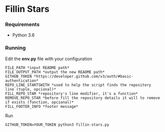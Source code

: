 # Fillin Stars

### Requirements

* Python 3.6

### Running

Edit the **env.py** file with your configuration

```
FILE_PATH *input README path*
FILE_OUTPUT_PATH *output the new README path*
GITHUB_TOKEN *https://developer.github.com/v3/auth/#basic-authentication*
REPO_LINE_STARTSWITH *used to help the script finds the repository line (tuple, opcional)*
FILL_REPO_STAR *repository's line modifier, it's a function*
REMOVE_REPO_STAR *before fill the repository details it will to remove if exists (function, opcional)*
FILL_FOOTER_INFO *footer message*
```

Run

```
GITHUB_TOKEN=YOUR_TOKEN python3 fillin-stars.py
```
